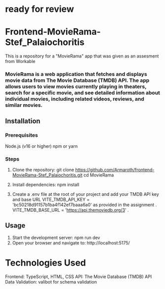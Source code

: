 # ready for review

# Frontend-MovieRama-Stef_Palaiochoritis

This is a repository for a "MovieRama" app that was given as an assesment from Workable

### MovieRama is a web application that fetches and displays movie data from The Movie Database (TMDB) API. The app allows users to view movies currently playing in theaters, search for a specific movie, and see detailed information about individual movies, including related videos, reviews, and similar movies.

## Installation

### Prerequisites

Node.js (v16 or higher)
npm or yarn

### Steps

1. Clone the repository:
   git clone https://github.com/Armaroth/frontend-MovieRama-Stef_Palaiochoritis.git
   cd MovieRama

2. Install dependencies:
   npm install

3. Create a .env file at the root of your project and add your TMDB API key and base URL
   VITE_TMDB_API_KEY = 'bc50218d91157b1ba4f142ef7baaa6a0' as provided in the assignment .
   VITE_TMDB_BASE_URL = 'https://api.themoviedb.org/3' .

## Usage

1.  Start the development server:
    npm run dev
2.  Open your browser and navigate to:
    http://localhost:5175/

# Technologies Used

Frontend: TypeScript, HTML, CSS
API: The Movie Database (TMDB) API
Data Validation: valibot for schema validation
